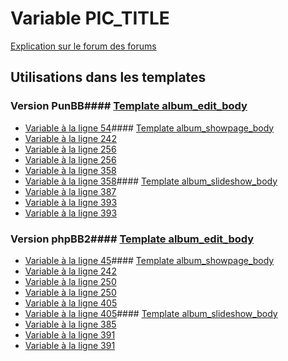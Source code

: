 # Variable PIC_TITLE
[Explication sur le forum des forums](http://forum.forumactif.com/t294113-listing-des-variables#PIC_TITLE)
## Utilisations dans les templates
### Version PunBB#### [Template album_edit_body](punbb/album_edit_body.md)
* [Variable à la ligne 54](../punbb/album_edit_body.tpl#L54)#### [Template album_showpage_body](punbb/album_showpage_body.md)
* [Variable à la ligne 242](../punbb/album_showpage_body.tpl#L242)
* [Variable à la ligne 256](../punbb/album_showpage_body.tpl#L256)
* [Variable à la ligne 256](../punbb/album_showpage_body.tpl#L256)
* [Variable à la ligne 358](../punbb/album_showpage_body.tpl#L358)
* [Variable à la ligne 358](../punbb/album_showpage_body.tpl#L358)#### [Template album_slideshow_body](punbb/album_slideshow_body.md)
* [Variable à la ligne 387](../punbb/album_slideshow_body.tpl#L387)
* [Variable à la ligne 393](../punbb/album_slideshow_body.tpl#L393)
* [Variable à la ligne 393](../punbb/album_slideshow_body.tpl#L393)
### Version phpBB2#### [Template album_edit_body](subsilver/album_edit_body.md)
* [Variable à la ligne 45](../subsilver/album_edit_body.tpl#L45)#### [Template album_showpage_body](subsilver/album_showpage_body.md)
* [Variable à la ligne 242](../subsilver/album_showpage_body.tpl#L242)
* [Variable à la ligne 250](../subsilver/album_showpage_body.tpl#L250)
* [Variable à la ligne 250](../subsilver/album_showpage_body.tpl#L250)
* [Variable à la ligne 405](../subsilver/album_showpage_body.tpl#L405)
* [Variable à la ligne 405](../subsilver/album_showpage_body.tpl#L405)#### [Template album_slideshow_body](subsilver/album_slideshow_body.md)
* [Variable à la ligne 385](../subsilver/album_slideshow_body.tpl#L385)
* [Variable à la ligne 391](../subsilver/album_slideshow_body.tpl#L391)
* [Variable à la ligne 391](../subsilver/album_slideshow_body.tpl#L391)